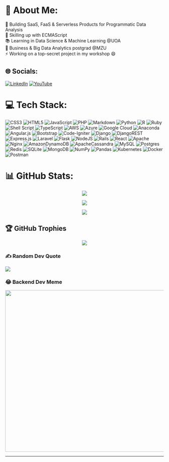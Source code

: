 # 💫 About Me:
🚀 Building SaaS, FaaS & Serverless Products for Programmatic Data Analysis<br>🌱 Skilling up with ECMAScript<br>📚 Learning in Data Science & Machine Learning @UOA<br>🤝 Business & Big Data Analytics postgrad @MZU<br>⚡ Working on a top-secret project in my workshop 😄


## 🌐 Socials:
[![LinkedIn](https://img.shields.io/badge/LinkedIn-%230077B5.svg?logo=linkedin&logoColor=white)](https://linkedin.com/in/rahulyadav25) [![YouTube](https://img.shields.io/badge/YouTube-%23FF0000.svg?logo=YouTube&logoColor=white)](https://youtube.com/c/@im.rahulyadav) 


# 💻 Tech Stack:
![CSS3](https://img.shields.io/badge/css3-%231572B6.svg?style=flat&logo=css3&logoColor=white) ![HTML5](https://img.shields.io/badge/html5-%23E34F26.svg?style=flat&logo=html5&logoColor=white) ![JavaScript](https://img.shields.io/badge/javascript-%23323330.svg?style=flat&logo=javascript&logoColor=%23F7DF1E) ![PHP](https://img.shields.io/badge/php-%23777BB4.svg?style=flat&logo=php&logoColor=white) ![Markdown](https://img.shields.io/badge/markdown-%23000000.svg?style=flat&logo=markdown&logoColor=white) ![Python](https://img.shields.io/badge/python-3670A0?style=flat&logo=python&logoColor=ffdd54) ![R](https://img.shields.io/badge/r-%23276DC3.svg?style=flat&logo=r&logoColor=white) ![Ruby](https://img.shields.io/badge/ruby-%23CC342D.svg?style=flat&logo=ruby&logoColor=white) ![Shell Script](https://img.shields.io/badge/shell_script-%23121011.svg?style=flat&logo=gnu-bash&logoColor=white) ![TypeScript](https://img.shields.io/badge/typescript-%23007ACC.svg?style=flat&logo=typescript&logoColor=white) ![AWS](https://img.shields.io/badge/AWS-%23FF9900.svg?style=flat&logo=amazon-aws&logoColor=white) ![Azure](https://img.shields.io/badge/azure-%230072C6.svg?style=flat&logo=azure-devops&logoColor=white) ![Google Cloud](https://img.shields.io/badge/Google%20Cloud-%234285F4.svg?style=flat&logo=google-cloud&logoColor=white) ![Anaconda](https://img.shields.io/badge/Anaconda-%2344A833.svg?style=flat&logo=anaconda&logoColor=white) ![Angular.js](https://img.shields.io/badge/angular.js-%23E23237.svg?style=flat&logo=angularjs&logoColor=white) ![Bootstrap](https://img.shields.io/badge/bootstrap-%23563D7C.svg?style=flat&logo=bootstrap&logoColor=white) ![Code-Igniter](https://img.shields.io/badge/CodeIgniter-%23EF4223.svg?style=flat&logo=codeIgniter&logoColor=white) ![Django](https://img.shields.io/badge/django-%23092E20.svg?style=flat&logo=django&logoColor=white) ![DjangoREST](https://img.shields.io/badge/DJANGO-REST-ff1709?style=flat&logo=django&logoColor=white&color=ff1709&labelColor=gray) ![Express.js](https://img.shields.io/badge/express.js-%23404d59.svg?style=flat&logo=express&logoColor=%2361DAFB) ![Laravel](https://img.shields.io/badge/laravel-%23FF2D20.svg?style=flat&logo=laravel&logoColor=white) ![Flask](https://img.shields.io/badge/flask-%23000.svg?style=flat&logo=flask&logoColor=white) ![NodeJS](https://img.shields.io/badge/node.js-6DA55F?style=flat&logo=node.js&logoColor=white) ![Rails](https://img.shields.io/badge/rails-%23CC0000.svg?style=flat&logo=ruby-on-rails&logoColor=white) ![React](https://img.shields.io/badge/react-%2320232a.svg?style=flat&logo=react&logoColor=%2361DAFB) ![Apache](https://img.shields.io/badge/apache-%23D42029.svg?style=flat&logo=apache&logoColor=white) ![Nginx](https://img.shields.io/badge/nginx-%23009639.svg?style=flat&logo=nginx&logoColor=white) ![AmazonDynamoDB](https://img.shields.io/badge/Amazon%20DynamoDB-4053D6?style=flat&logo=Amazon%20DynamoDB&logoColor=white) ![ApacheCassandra](https://img.shields.io/badge/cassandra-%231287B1.svg?style=flat&logo=apache-cassandra&logoColor=white) ![MySQL](https://img.shields.io/badge/mysql-%2300f.svg?style=flat&logo=mysql&logoColor=white) ![Postgres](https://img.shields.io/badge/postgres-%23316192.svg?style=flat&logo=postgresql&logoColor=white) ![Redis](https://img.shields.io/badge/redis-%23DD0031.svg?style=flat&logo=redis&logoColor=white) ![SQLite](https://img.shields.io/badge/sqlite-%2307405e.svg?style=flat&logo=sqlite&logoColor=white) ![MongoDB](https://img.shields.io/badge/MongoDB-%234ea94b.svg?style=flat&logo=mongodb&logoColor=white) ![NumPy](https://img.shields.io/badge/numpy-%23013243.svg?style=flat&logo=numpy&logoColor=white) ![Pandas](https://img.shields.io/badge/pandas-%23150458.svg?style=flat&logo=pandas&logoColor=white) ![Kubernetes](https://img.shields.io/badge/kubernetes-%23326ce5.svg?style=flat&logo=kubernetes&logoColor=white) ![Docker](https://img.shields.io/badge/docker-%230db7ed.svg?style=flat&logo=docker&logoColor=white) ![Postman](https://img.shields.io/badge/Postman-FF6C37?style=flat&logo=postman&logoColor=white)

# 📊 GitHub Stats:
<p align="center">
  <img src="https://github-readme-stats.vercel.app/api?username=yadav-rah&theme=dark&hide_border=false&include_all_commits=true&count_private=true"/>
</p>
<p align="center">
  <img src="https://github-readme-streak-stats.herokuapp.com/?user=yadav-rah&theme=dark&hide_border=false"/>
</p>
<p align="center">
  <img src="https://github-readme-stats.vercel.app/api/top-langs/?username=yadav-rah&theme=dark&hide_border=false&include_all_commits=true&count_private=true&layout=compact"/>
</p>
<!-- ![](https://github-readme-stats.vercel.app/api?username=yadav-rah&theme=dark&hide_border=false&include_all_commits=true&count_private=true)<br/>
![](https://github-readme-streak-stats.herokuapp.com/?user=yadav-rah&theme=dark&hide_border=false)<br/>
![](https://github-readme-stats.vercel.app/api/top-langs/?username=yadav-rah&theme=dark&hide_border=false&include_all_commits=true&count_private=true&layout=compact) -->

## 🏆 GitHub Trophies
<p align="center">
  <img src="https://github-profile-trophy.vercel.app/?username=yadav-rah&theme=onedark&no-frame=false&no-bg=true&margin-w=4"/>
</p>

### ✍️ Random Dev Quote
![](https://quotes-github-readme.vercel.app/api?type=horizontal&theme=radical)

### 😂 Backend Dev Meme
<p align="center">
  <img src="https://devhumor.com/content/uploads/images/February2021/frontend_development.jpg" width="512px"/>
</p>

<hr \>
